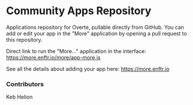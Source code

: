 # Community Apps Repository
Applications repository for Overte, pullable directly from GitHub. You can add or edit your app in the "More" application by opening a pull request to this repository.

Direct link to run the "More..." application in the interface: 
https://more.enftr.io/more/app-more.js

See all the details about adding your app here: 
https://more.enftr.io

### Contributors

Keb Helion
